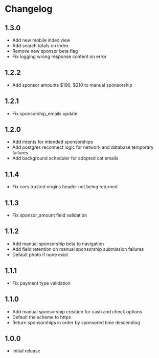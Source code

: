 Changelog
=========

1.3.0
-----
- Add new mobile index view
- Add search totals on index
- Remove new sponsor beta flag
- Fix logging wrong response content on error

1.2.2
-----
- Add sponsor amounts $190, $210 to manual sponsorship

1.2.1
-----
- Fix sponsorship_emails update

1.2.0
-----
- Add intents for intended sponsorships
- Add postgres reconnect logic for network and database temporary failures
- Add background scheduler for adopted cat emails

1.1.4
-----
- Fix cors trusted origins header not being returned

1.1.3
-----
- Fix sponsor_amount field validation

1.1.2
-----
- Add manual sponsorship beta to navigation
- Add field retention on manual sponsorship submission failures
- Default photo if none exist

1.1.1
-----
- Fix payment type validation

1.1.0
-----
- Add manual sponsorship creation for cash and check options
- Default the scheme to https
- Return sponsorships in order by sponsored time descending

1.0.0
-----
- Initial release